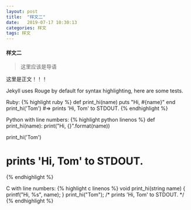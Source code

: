 ```yaml
---
layout: post
title:  "样文二"
date:   2019-07-17 10:30:13
categories: 样文
tags: 样文
---
```


#### 样文二

> 这里应该是导语

这里是正文！！！

Jekyll uses Rouge by default for syntax highlighting, here are some tests.

Ruby:
{% highlight ruby %}
def print_hi(name)
  puts "Hi, #{name}"
end
print_hi('Tom')
#=> prints 'Hi, Tom' to STDOUT.
{% endhighlight %}

Python with line numbers:
{% highlight python linenos %}
def print_hi(name):
    print("Hi, {}".format(name))

print_hi('Tom')
# prints 'Hi, Tom' to STDOUT.
{% endhighlight %}

C with line numbers:
{% highlight c linenos %}
void print_hi(string name) {
  printf("Hi, %s", name);
}
print_hi("Tom");
/* prints 'Hi, Tom' to STDOUT. */
{% endhighlight %}